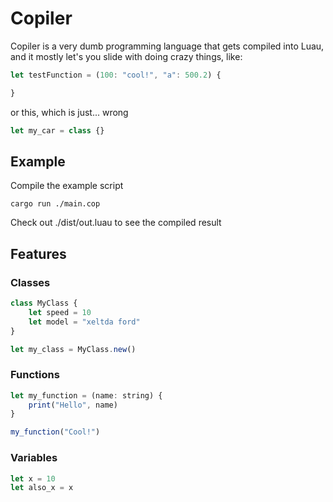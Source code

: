 # Copiler

Copiler is a very dumb programming language that gets compiled into Luau, and it mostly let's you slide with doing crazy things, like:

```js
let testFunction = (100: "cool!", "a": 500.2) {

}
```

or this, which is just... wrong

```js
let my_car = class {}
```

## Example

Compile the example script

```shell
cargo run ./main.cop
```

Check out ./dist/out.luau to see the compiled result

## Features

### Classes

```js
class MyClass {
    let speed = 10
    let model = "xeltda ford"
}

let my_class = MyClass.new()
```

### Functions

```js
let my_function = (name: string) {
    print("Hello", name)
}

my_function("Cool!")
```

### Variables

```js
let x = 10
let also_x = x
```
